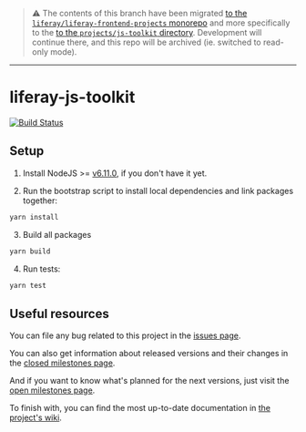 > :warning: The contents of this branch have been migrated [to the `liferay/liferay-frontend-projects` monorepo](https://github.com/liferay/liferay-frontend-projects) and more specifically to the [to the `projects/js-toolkit` directory](https://github.com/liferay/liferay-frontend-projects/tree/master/projects/js-toolkit). Development will continue there, and this repo will be archived (ie. switched to read-only mode).

---

# liferay-js-toolkit

[![Build Status](https://travis-ci.org/liferay/liferay-js-toolkit.svg?branch=master)](https://travis-ci.org/liferay/liferay-js-toolkit)

## Setup

1. Install NodeJS >= [v6.11.0](http://nodejs.org/dist/v6.11.0/), if you don't
   have it yet.

2. Run the bootstrap script to install local dependencies and link packages
   together:

```sh
yarn install
```

3. Build all packages

```sh
yarn build
```

4. Run tests:

```sh
yarn test
```

## Useful resources

You can file any bug related to this project in the
[issues page](https://github.com/liferay/liferay-js-toolkit/issues).

You can also get information about released versions and their changes in the
[closed milestones page](https://github.com/liferay/liferay-js-toolkit/milestones?state=closed).

And if you want to know what's planned for the next versions, just visit the
[open milestones page](https://github.com/liferay/liferay-js-toolkit/milestones?state=open).

To finish with, you can find the most up-to-date documentation in [the project's wiki](https://github.com/liferay/liferay-js-toolkit/wiki).
